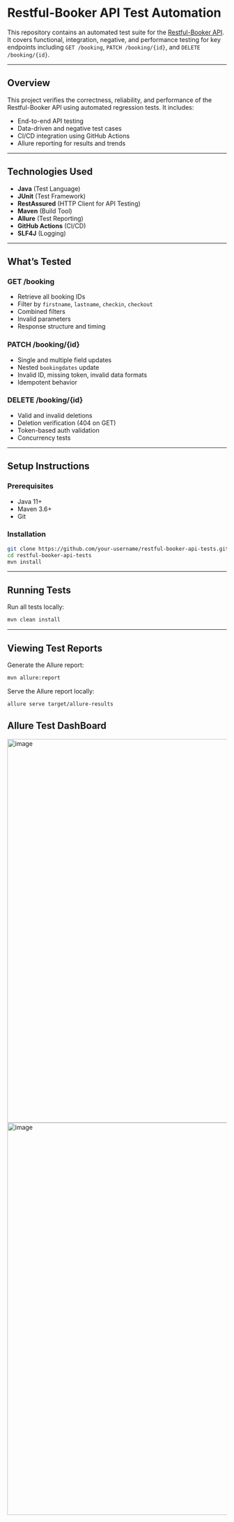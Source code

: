 # Restful-Booker API Test Automation

This repository contains an automated test suite for the [Restful-Booker API](https://restful-booker.herokuapp.com). It covers functional, integration, negative, and performance testing for key endpoints including `GET /booking`, `PATCH /booking/{id}`, and `DELETE /booking/{id}`.

---

## Overview

This project verifies the correctness, reliability, and performance of the Restful-Booker API using automated regression tests. It includes:
- End-to-end API testing
- Data-driven and negative test cases
- CI/CD integration using GitHub Actions
- Allure reporting for results and trends

---

## Technologies Used

- **Java** (Test Language)
- **JUnit** (Test Framework)
- **RestAssured** (HTTP Client for API Testing)
- **Maven** (Build Tool)
- **Allure** (Test Reporting)
- **GitHub Actions** (CI/CD)
- **SLF4J** (Logging)

---

## What’s Tested

### GET /booking
- Retrieve all booking IDs
- Filter by `firstname`, `lastname`, `checkin`, `checkout`
- Combined filters
- Invalid parameters
- Response structure and timing

### PATCH /booking/{id}
- Single and multiple field updates
- Nested `bookingdates` update
- Invalid ID, missing token, invalid data formats
- Idempotent behavior

### DELETE /booking/{id}
- Valid and invalid deletions
- Deletion verification (404 on GET)
- Token-based auth validation
- Concurrency tests

---

## Setup Instructions

### Prerequisites
- Java 11+
- Maven 3.6+
- Git

### Installation

```bash
git clone https://github.com/your-username/restful-booker-api-tests.git
cd restful-booker-api-tests
mvn install
```

---

## Running Tests

Run all tests locally:

```bash
mvn clean install
```

---

## Viewing Test Reports

Generate the Allure report:

```bash
mvn allure:report
```

Serve the Allure report locally:

```bash
allure serve target/allure-results
```
## Allure Test DashBoard

<img width="1917" height="878" alt="image" src="https://github.com/user-attachments/assets/6e083902-c755-4595-8a6e-936026fbe9ce" />
<img width="1083" height="898" alt="image" src="https://github.com/user-attachments/assets/037761ab-a2f0-48cf-938b-274599192d5f" />



